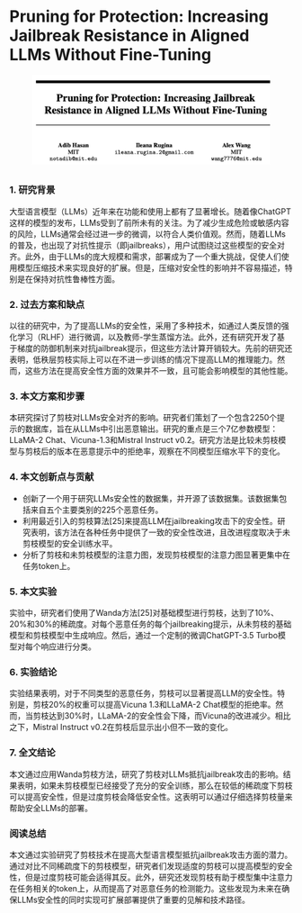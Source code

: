 # Pruning for Protection: Increasing Jailbreak Resistance in Aligned LLMs Without Fine-Tuning

<figure><img src="../.gitbook/assets/image (4) (1) (1) (1) (1) (1).png" alt=""><figcaption></figcaption></figure>

##

### 1. 研究背景

大型语言模型（LLMs）近年来在功能和使用上都有了显著增长。随着像ChatGPT这样的模型的发布，LLMs受到了前所未有的关注。为了减少生成危险或敏感内容的风险，LLMs通常会经过进一步的微调，以符合人类价值观。然而，随着LLMs的普及，也出现了对抗性提示（即jailbreaks），用户试图绕过这些模型的安全对齐。此外，由于LLMs的庞大规模和需求，部署成为了一个重大挑战，促使人们使用模型压缩技术来实现良好的扩展。但是，压缩对安全性的影响并不容易描述，特别是在保持对抗性鲁棒性方面。

### 2. 过去方案和缺点

以往的研究中，为了提高LLMs的安全性，采用了多种技术，如通过人类反馈的强化学习（RLHF）进行微调，以及教师-学生蒸馏方法。此外，还有研究开发了基于梯度的防御机制来对抗jailbreak提示，但这些方法计算开销较大。先前的研究还表明，低秩层剪枝实际上可以在不进一步训练的情况下提高LLM的推理能力。然而，这些方法在提高安全性方面的效果并不一致，且可能会影响模型的其他性能。

### 3. 本文方案和步骤

本研究探讨了剪枝对LLMs安全对齐的影响。研究者们策划了一个包含2250个提示的数据库，旨在从LLMs中引出恶意输出。研究的重点是三个7亿参数模型：LLaMA-2 Chat、Vicuna-1.3和Mistral Instruct v0.2。研究方法是比较未剪枝模型与剪枝后的版本在恶意提示中的拒绝率，观察在不同模型压缩水平下的变化。

### 4. 本文创新点与贡献

* 创新了一个用于研究LLMs安全性的数据集，并开源了该数据集。该数据集包括来自五个主要类别的225个恶意任务。
* 利用最近引入的剪枝算法\[25]来提高LLM在jailbreaking攻击下的安全性。研究表明，该方法在各种任务中提供了一致的安全性改进，且改进程度取决于未剪枝模型的安全训练水平。
* 分析了剪枝和未剪枝模型的注意力图，发现剪枝模型的注意力图显著更集中在任务token上。

### 5. 本文实验

实验中，研究者们使用了Wanda方法\[25]对基础模型进行剪枝，达到了10%、20%和30%的稀疏度。对每个恶意任务的每个jailbreaking提示，从未剪枝的基础模型和剪枝模型中生成响应。然后，通过一个定制的微调ChatGPT-3.5 Turbo模型对每个响应进行分类。

### 6. 实验结论

实验结果表明，对于不同类型的恶意任务，剪枝可以显著提高LLM的安全性。特别是，剪枝20%的权重可以提高Vicuna 1.3和LLaMA-2 Chat模型的拒绝率。然而，当剪枝达到30%时，LLaMA-2的安全性会下降，而Vicuna的改进减少。相比之下，Mistral Instruct v0.2在剪枝后显示出小但不一致的变化。

### 7. 全文结论

本文通过应用Wanda剪枝方法，研究了剪枝对LLMs抵抗jailbreak攻击的影响。结果表明，如果未剪枝模型已经接受了充分的安全训练，那么在较低的稀疏度下剪枝可以提高安全性，但是过度剪枝会降低安全性。这表明可以通过仔细选择剪枝量来帮助安全LLMs的部署。

### 阅读总结

本文通过实验研究了剪枝技术在提高大型语言模型抵抗jailbreak攻击方面的潜力。通过对比不同稀疏度下的剪枝模型，研究者们发现适度的剪枝可以提高模型的安全性，但是过度剪枝可能会适得其反。此外，研究还发现剪枝有助于模型集中注意力在任务相关的token上，从而提高了对恶意任务的检测能力。这些发现为未来在确保LLMs安全性的同时实现可扩展部署提供了重要的见解和技术路径。
